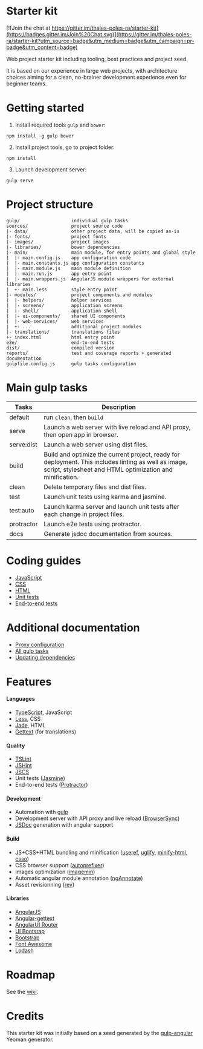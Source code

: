 # Starter kit

[![Join the chat at https://gitter.im/thales-poles-ra/starter-kit](https://badges.gitter.im/Join%20Chat.svg)](https://gitter.im/thales-poles-ra/starter-kit?utm_source=badge&utm_medium=badge&utm_campaign=pr-badge&utm_content=badge)

Web project starter kit including tooling, best practices and project seed.

It is based on our experience in large web projects, with architecture choices
aiming for a clean, no-brainer development experience even for beginner teams.

# Getting started

1. Install required tools `gulp` and `bower`:
```
npm install -g gulp bower
```
2. Install project tools, go to project folder:
```
npm install
```
3. Launch development server:
```
gulp serve
```

# Project structure
```
gulp/                   individual gulp tasks
sources/                project source code
|- data/                other project data, will be copied as-is
|- fonts/               project fonts
|- images/              project images
|- libraries/           bower dependencies
|- main/                main module, for entry points and global style
|  |- main.config.js    app configuration code
|  |- main.constants.js app configuration constants
|  |- main.module.js    main module definition
|  |- main.run.js       app entry point
|  |- main.wrappers.js  AngularJS module wrappers for external libraries
|  +- main.less         style entry point
|- modules/             project components and modules
|  |- helpers/          helper services
|  |- screens/          application screens
|  |- shell/            application shell
|  |- ui-components/    shared UI components
|  |- web-services/     web services
|  +- ...               additional project modules
|- translations/        translations files
+- index.html           html entry point
e2e/                    end-to-end tests
dist/                   compiled version
reports/                test and coverage reports + generated documentation
gulpfile.config.js      gulp tasks configuration
```

# Main gulp tasks

Tasks       | Description
------------|-------------------------------------------------------------------------------
default     | run `clean`, then `build`
serve       | Launch a web server with live reload and API proxy, then open app in browser.
serve:dist  | Launch a web server using dist files.
build       | Build and optimize the current project, ready for deployment. This includes linting as well as image, script, stylesheet and HTML optimization and minification.
clean       | Delete temporary files and dist files.
test        | Launch unit tests using karma and jasmine.
test:auto   | Launch karma server and launch unit tests after each change in project files.
protractor  | Launch e2e tests using protractor.
docs        | Generate jsdoc documentation from sources.

# Coding guides

- [JavaScript](docs/coding-guides/js.md)
- [CSS](docs/coding-guides/css.md)
- [HTML](docs/coding-guides/html.md)
- [Unit tests](docs/coding-guides/unit-tests.md)
- [End-to-end tests](docs/coding-guides/e2e-tests.md)

# Additional documentation

- [Proxy configuration](docs/proxy.md)
- [All gulp tasks](docs/tasks.md)
- [Updating dependencies](docs/updating.md)

# Features

#### Languages
- [TypeScript](http://www.typescriptlang.org), JavaScript
- [Less](http://lesscss.org), CSS
- [Jade](http://jade-lang.com), HTML
- [Gettext](https://angular-gettext.rocketeer.be) (for translations)

#### Quality
- [TSLint](https://github.com/palantir/tslint)
- [JSHint](http://jshint.com)
- [JSCS](http://jscs.info)
- Unit tests ([Jasmine](http://jasmine.github.io))
- End-to-end tests ([Protractor](https://github.com/angular/protractor))

#### Development
- Automation with [gulp](http://gulpjs.com)
- Development server with API proxy and live reload ([BrowserSync](http://www.browsersync.io))
- [JSDoc](http://usejsdoc.org) generation with angular support

#### Build
- JS+CSS+HTML bundling and minification ([useref](https://github.com/jonkemp/gulp-useref), 
  [uglify](https://github.com/terinjokes/gulp-uglify), 
  [minify-html](https://github.com/murphydanger/gulp-minify-html), 
  [csso](https://github.com/ben-eb/gulp-csso)) 
- CSS browser support ([autoprefixer](https://github.com/sindresorhus/gulp-autoprefixer))
- Images optimization ([imagemin](https://github.com/sindresorhus/gulp-imagemin))
- Automatic angular module annotation ([ngAnnotate](https://github.com/Kagami/gulp-ng-annotate))
- Asset revisionning ([rev](https://github.com/sindresorhus/gulp-rev))

#### Libraries
- [AngularJS](https://angularjs.org)
- [Angular-gettext](https://angular-gettext.rocketeer.be)
- [AngularUI Router](https://github.com/angular-ui/ui-router)
- [UI Bootsrap](https://angular-ui.github.io/bootstrap)
- [Bootstrap](http://getbootstrap.com)
- [Font Awesome](http://fortawesome.github.io/Font-Awesome)
- [Lodash](https://lodash.com)

# Roadmap

See the [wiki](https://github.com/thales-poles-ra/starter-kit/wiki).

# Credits

This starter kit was initially based on a seed generated by the 
[gulp-angular](https://github.com/Swiip/generator-gulp-angular) Yeoman generator.
